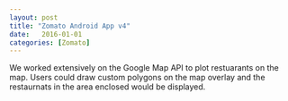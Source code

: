 ```yaml
---
layout: post
title: "Zomato Android App v4"
date:   2016-01-01
categories: [Zomato]
---
```


We worked extensively on the Google Map API to plot restuarants on the map. Users could draw custom polygons on the map overlay and the restaurnats in the area enclosed would be displayed. 
